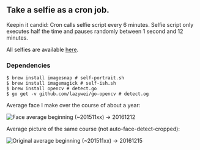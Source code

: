 ## Take a selfie as a cron job.
Keepin it candid:
Cron calls selfie script every 6 minutes.
Selfie script only executes half the time and pauses randomly between 1 second and 12 minutes.

All selfies are available [here](http://isaacardis.com/selfies/?C=M;O=D).

### Dependencies
```shell
$ brew install imagesnap # self-portrait.sh
$ brew install imagemagick # self-ish.sh
$ brew install opencv # detect.go
$ go get -v github.com/lazywei/go-opencv # detect.og
```
Average face I make over the course of about a year:

![Face average beginning (~201511xx) ->
20161212](./face_averages/self-ish-recurfxfit.png)

Average picture of the same course (not auto-face-detect-cropped):

![Original average beginning (~201511xx) ->
20161215](./original_averages/self-ish-recurfxfit.png)

